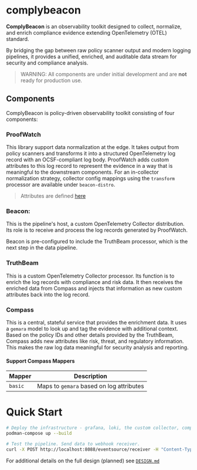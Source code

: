 # complybeacon

**ComplyBeacon** is an observability toolkit designed to collect, normalize, and enrich compliance evidence extending OpenTelemetry (OTEL) standard.

By bridging the gap between raw policy scanner output and modern logging pipelines, it provides a unified, enriched, and auditable data stream for security and compliance analysis.

> WARNING: All components are under initial development and are **not** ready for production use.

## Components

ComplyBeacon is policy-driven observability toolkit consisting of four components:

### ProofWatch
This library support data normalization at the edge.
It takes output from policy scanners and transforms it into a structured OpenTelemetry log record with an OCSF-compliant log body.
ProofWatch adds custom attributes to this log record to represent the evidence in a way that is meaningful to the downstream components.
For an in-collector normalization strategy, collector config mappings using the `transform` processor are available under `beacon-distro`.

> Attributes are defined [here](./docs/ATTRIBUTES.md)

### Beacon:

This is the pipeline's host, a custom OpenTelemetry Collector distribution.
Its role is to receive and process the log records generated by ProofWatch.

Beacon is pre-configured to include the TruthBeam processor, which is the next step in the data pipeline.

### TruthBeam

This is a custom OpenTelemetry Collector processor. Its function is to enrich the log records with compliance 
and risk data. It then receives the enriched data from Compass and injects that information as new custom attributes back into the log record.

### Compass
This is a central, stateful service that provides the enrichment data.  It uses a `gemara` model to look up and tag the evidence with additional context.
Based on the policy IDs and other details provided by the TruthBeam, Compass adds new attributes like risk, threat, and regulatory information. This makes the raw log data meaningful for security analysis and reporting.

#### Support Compass Mappers

| Mapper  | Description                              |
|---------|------------------------------------------|
| `basic` | Maps to `gemara` based on log attributes |

# Quick Start

```bash
# Deploy the infrastructure - grafana, loki, the custom collector, compass
podman-compose up --build

# Test the pipeline. Send data to webhook receiver.
curl -X POST http://localhost:8088/eventsource/receiver -H "Content-Type: application/json" -d @hack/sampledata/evidence.json
```

For additional details on the full design (planned) see [`DESIGN.md`](./docs/DESIGN.md)
